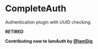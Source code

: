 # CompleteAuth
Authentication plugin with UUID checking.

__RETIRED__

**Contributing now to IamAuth by [@IamDig](https://github.com/IamDig)**
